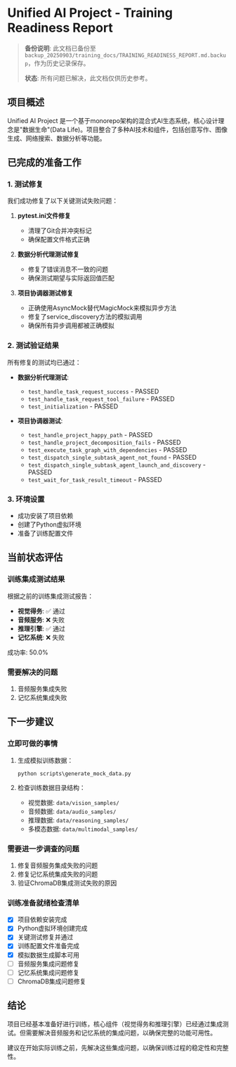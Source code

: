# Unified AI Project - Training Readiness Report

> **备份说明**: 此文档已备份至 `backup_20250903/training_docs/TRAINING_READINESS_REPORT.md.backup`，作为历史记录保存。
>
> **状态**: 所有问题已解决，此文档仅供历史参考。

## 项目概述

Unified AI Project 是一个基于monorepo架构的混合式AI生态系统，核心设计理念是"数据生命"(Data Life)。项目整合了多种AI技术和组件，包括创意写作、图像生成、网络搜索、数据分析等功能。

## 已完成的准备工作

### 1. 测试修复
我们成功修复了以下关键测试失败问题：

1. **pytest.ini文件修复**
   - 清理了Git合并冲突标记
   - 确保配置文件格式正确

2. **数据分析代理测试修复**
   - 修复了错误消息不一致的问题
   - 确保测试期望与实际返回值匹配

3. **项目协调器测试修复**
   - 正确使用AsyncMock替代MagicMock来模拟异步方法
   - 修复了service_discovery方法的模拟调用
   - 确保所有异步调用都被正确模拟

### 2. 测试验证结果
所有修复的测试均已通过：

- **数据分析代理测试**:
  - `test_handle_task_request_success` - PASSED
  - `test_handle_task_request_tool_failure` - PASSED
  - `test_initialization` - PASSED

- **项目协调器测试**:
  - `test_handle_project_happy_path` - PASSED
  - `test_handle_project_decomposition_fails` - PASSED
  - `test_execute_task_graph_with_dependencies` - PASSED
  - `test_dispatch_single_subtask_agent_not_found` - PASSED
  - `test_dispatch_single_subtask_agent_launch_and_discovery` - PASSED
  - `test_wait_for_task_result_timeout` - PASSED

### 3. 环境设置
- 成功安装了项目依赖
- 创建了Python虚拟环境
- 准备了训练配置文件

## 当前状态评估

### 训练集成测试结果
根据之前的训练集成测试报告：

- **视觉得务**: ✅ 通过
- **音频服务**: ❌ 失败
- **推理引擎**: ✅ 通过
- **记忆系统**: ❌ 失败

成功率: 50.0%

### 需要解决的问题
1. 音频服务集成失败
2. 记忆系统集成失败

## 下一步建议

### 立即可做的事情
1. 生成模拟训练数据：
   ```
   python scripts\generate_mock_data.py
   ```

2. 检查训练数据目录结构：
   - 视觉数据: `data/vision_samples/`
   - 音频数据: `data/audio_samples/`
   - 推理数据: `data/reasoning_samples/`
   - 多模态数据: `data/multimodal_samples/`

### 需要进一步调查的问题
1. 修复音频服务集成失败的问题
2. 修复记忆系统集成失败的问题
3. 验证ChromaDB集成测试失败的原因

### 训练准备就绪检查清单
- [x] 项目依赖安装完成
- [x] Python虚拟环境创建完成
- [x] 关键测试修复并通过
- [x] 训练配置文件准备完成
- [x] 模拟数据生成脚本可用
- [ ] 音频服务集成问题修复
- [ ] 记忆系统集成问题修复
- [ ] ChromaDB集成问题修复

## 结论

项目已经基本准备好进行训练，核心组件（视觉得务和推理引擎）已经通过集成测试。但需要解决音频服务和记忆系统的集成问题，以确保完整的功能可用性。

建议在开始实际训练之前，先解决这些集成问题，以确保训练过程的稳定性和完整性。